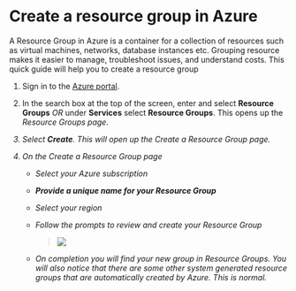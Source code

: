 # Create a resource group in Azure

<p>A Resource Group in Azure is a container for a collection of resources such as virtual machines, networks, database
    instances etc. Grouping resource makes it easier to manage, troubleshoot issues, and understand costs. This quick
    guide will help you to create a resource group</p>

<ol>
    <li>
        <p>Sign in to the <a href="https://portal.azure.com" target="_blank" rel="noopener noreferrer">Azure portal</a>.
        </p>
    </li>
    <li>
        <p>In the search box at the top of the screen, enter and select <b>Resource Groups</b> <em>OR</em> under
            <b>Services</b> select <b>Resource Groups</b>. This opens up the <i>Resource Groups<i/> page.
        </p>
    </li>
    <li>
        <p>Select <b>Create</b>. This will open up the <i>Create a Resource Group</i> page.</p>
    </li>
        <li>
            <p>On the Create a Resource Group page </p>
        <ul>
            <li>
                <p>Select your Azure subscription</p>
            </li>
            <li>
                <p><b>Provide a unique name for your Resource Group</b></p>
            </li>
            <li>
                <p>Select your region</p>
            </li>
            <li>
                <p>Follow the prompts to review and create your Resource Group
                <blockquote><img src="https://user-images.githubusercontent.com/124605867/217347831-8775b43d-512f-4f27-8415-38b5461f0aba.png"></blockquote>
                </p>
            <li>On completion you will find your new group in Resource Groups. You will also notice that there are some other system generated resource groups that are automatically created by Azure. This is normal.</li>
            </li>
        </ul>
    </li>

</ol>

